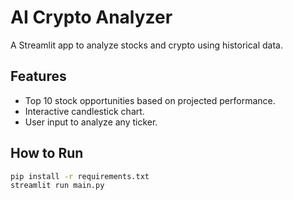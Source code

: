 
# AI Crypto Analyzer

A Streamlit app to analyze stocks and crypto using historical data.

## Features
- Top 10 stock opportunities based on projected performance.
- Interactive candlestick chart.
- User input to analyze any ticker.

## How to Run
```bash
pip install -r requirements.txt
streamlit run main.py
```
